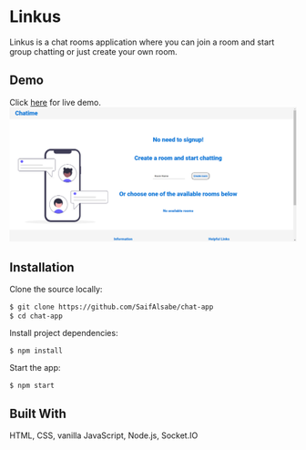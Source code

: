 # Linkus

Linkus is a chat rooms application where you can join a room and start group chatting or just create your own room.

## Demo 

Click [here](https://linkus-chat-app.herokuapp.com/) for live demo.
![](demo/chatime.png)

## Installation

Clone the source locally:
```
$ git clone https://github.com/SaifAlsabe/chat-app
$ cd chat-app
```

Install project dependencies:
```
$ npm install
```

Start the app:
```
$ npm start
```

## Built With

HTML, CSS, vanilla JavaScript, Node.js, Socket.IO





